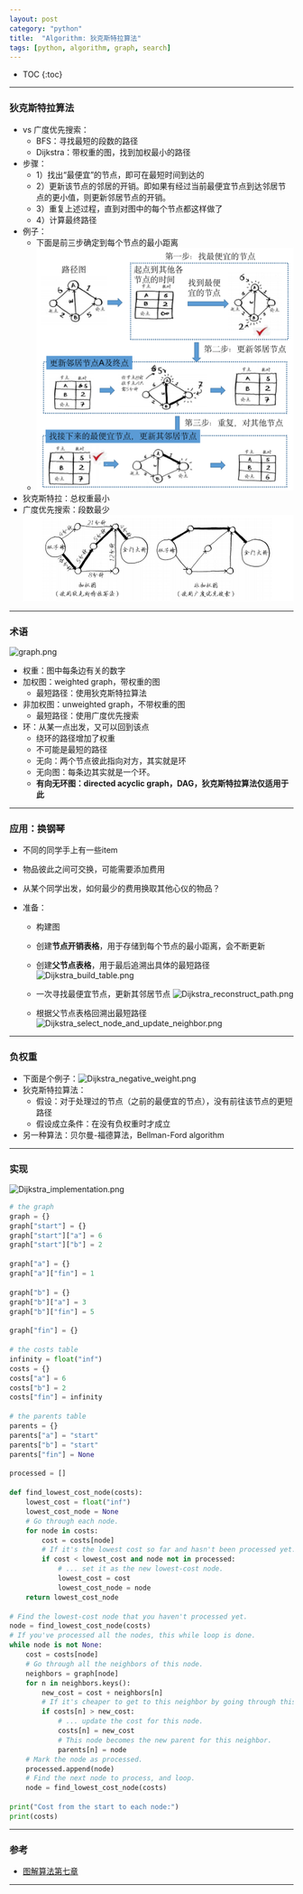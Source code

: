 ```yaml
---
layout: post
category: "python"
title:  "Algorithm: 狄克斯特拉算法"
tags: [python, algorithm, graph, search]
---
```


- TOC
{:toc}

---

### 狄克斯特拉算法

* vs 广度优先搜索：
	* BFS：寻找最短的段数的路径
	* Dijkstra：带权重的图，找到加权最小的路径
* 步骤：
	* 1）找出“最便宜”的节点，即可在最短时间到达的
	* 2）更新该节点的邻居的开销。即如果有经过当前最便宜节点到达邻居节点的更小值，则更新邻居节点的开销。
	* 3）重复上述过程，直到对图中的每个节点都这样做了
	* 4）计算最终路径
* 例子：
	* 下面是前三步确定到每个节点的最小距离
	* ![](https://raw.githubusercontent.com/Tsinghua-gongjing/blog_codes/master/images/20200308215350.png)
* 狄克斯特拉：总权重最小
* 广度优先搜索：段数最少 ![](https://raw.githubusercontent.com/Tsinghua-gongjing/blog_codes/master/images/20200308215625.png)

---

### 术语

![graph.png](https://i.loli.net/2020/03/08/8w7syoAZTV3P4S2.png)

* 权重：图中每条边有关的数字
* 加权图：weighted graph，带权重的图
	* 最短路径：使用狄克斯特拉算法
* 非加权图：unweighted graph，不带权重的图
	* 最短路径：使用广度优先搜索
* 环：从某一点出发，又可以回到该点
	* 绕环的路径增加了权重
	* 不可能是最短的路径
	* 无向：两个节点彼此指向对方，其实就是环
	* 无向图：每条边其实就是一个环。
	* **有向无环图：directed acyclic graph，DAG，狄克斯特拉算法仅适用于此** 

---

### 应用：换钢琴

* 不同的同学手上有一些item
* 物品彼此之间可交换，可能需要添加费用
* 从某个同学出发，如何最少的费用换取其他心仪的物品？

* 准备：
	* 构建图
	* 创建**节点开销表格**，用于存储到每个节点的最小距离，会不断更新
	* 创建**父节点表格**，用于最后追溯出具体的最短路径 ![Dijkstra_build_table.png](https://i.loli.net/2020/03/08/SbGB6shcV3C15qr.png)

	* 一次寻找最便宜节点，更新其邻居节点 ![Dijkstra_reconstruct_path.png](https://i.loli.net/2020/03/08/84pD9QabhjfEieC.png)

	* 根据父节点表格回溯出最短路径![Dijkstra_select_node_and_update_neighbor.png](https://i.loli.net/2020/03/08/xO1V7ChDimdoNSq.png)

---

### 负权重

* 下面是个例子：![Dijkstra_negative_weight.png](https://i.loli.net/2020/03/08/cfYFyx8qGb2Vmit.png)
* 狄克斯特拉算法：
	* 假设：对于处理过的节点（之前的最便宜的节点），没有前往该节点的更短路径
	* 假设成立条件：在没有负权重时才成立
* 另一种算法：贝尔曼-福德算法，Bellman-Ford algorithm

---

### 实现

![Dijkstra_implementation.png](https://i.loli.net/2020/03/08/L3YZ7xfRPIlgy5M.png)

```python
# the graph
graph = {}
graph["start"] = {}
graph["start"]["a"] = 6
graph["start"]["b"] = 2

graph["a"] = {}
graph["a"]["fin"] = 1

graph["b"] = {}
graph["b"]["a"] = 3
graph["b"]["fin"] = 5

graph["fin"] = {}

# the costs table
infinity = float("inf")
costs = {}
costs["a"] = 6
costs["b"] = 2
costs["fin"] = infinity

# the parents table
parents = {}
parents["a"] = "start"
parents["b"] = "start"
parents["fin"] = None

processed = []

def find_lowest_cost_node(costs):
    lowest_cost = float("inf")
    lowest_cost_node = None
    # Go through each node.
    for node in costs:
        cost = costs[node]
        # If it's the lowest cost so far and hasn't been processed yet...
        if cost < lowest_cost and node not in processed:
            # ... set it as the new lowest-cost node.
            lowest_cost = cost
            lowest_cost_node = node
    return lowest_cost_node

# Find the lowest-cost node that you haven't processed yet.
node = find_lowest_cost_node(costs)
# If you've processed all the nodes, this while loop is done.
while node is not None:
    cost = costs[node]
    # Go through all the neighbors of this node.
    neighbors = graph[node]
    for n in neighbors.keys():
        new_cost = cost + neighbors[n]
        # If it's cheaper to get to this neighbor by going through this node...
        if costs[n] > new_cost:
            # ... update the cost for this node.
            costs[n] = new_cost
            # This node becomes the new parent for this neighbor.
            parents[n] = node
    # Mark the node as processed.
    processed.append(node)
    # Find the next node to process, and loop.
    node = find_lowest_cost_node(costs)

print("Cost from the start to each node:")
print(costs)
```

---

### 参考

* [图解算法第七章]()

---
